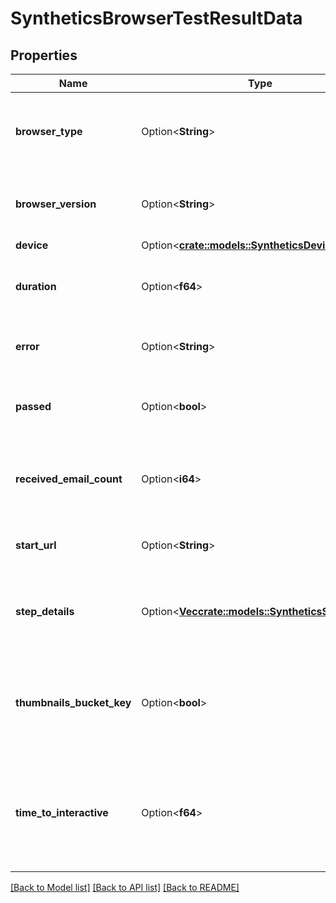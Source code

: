 # SyntheticsBrowserTestResultData

## Properties

Name | Type | Description | Notes
------------ | ------------- | ------------- | -------------
**browser_type** | Option<**String**> | Type of browser device used for the browser test. | [optional]
**browser_version** | Option<**String**> | Browser version used for the browser test. | [optional]
**device** | Option<[**crate::models::SyntheticsDevice**](SyntheticsDevice.md)> |  | [optional]
**duration** | Option<**f64**> | Global duration in second of the browser test. | [optional]
**error** | Option<**String**> | Error returned for the browser test. | [optional]
**passed** | Option<**bool**> | Whether or not the browser test was conducted. | [optional]
**received_email_count** | Option<**i64**> | The amount of email received during the browser test. | [optional]
**start_url** | Option<**String**> | Starting URL for the browser test. | [optional]
**step_details** | Option<[**Vec<crate::models::SyntheticsStepDetail>**](SyntheticsStepDetail.md)> | Array containing the different browser test steps. | [optional]
**thumbnails_bucket_key** | Option<**bool**> | Whether or not a thumbnail is associated with the browser test. | [optional]
**time_to_interactive** | Option<**f64**> | Time in second to wait before the browser test starts after reaching the start URL. | [optional]

[[Back to Model list]](../README.md#documentation-for-models) [[Back to API list]](../README.md#documentation-for-api-endpoints) [[Back to README]](../README.md)


